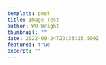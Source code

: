 ```yaml
---
template: post
title: Image Test
author: WO Wright
thumbnail: ""
date: 2022-09-24T23:33:26.590Z
featured: true
excerpt: ""
---
```

